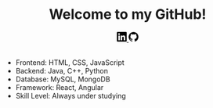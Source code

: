 # <center>Welcome to my GitHub!</center>
<div align = center>
<a href = "https://www.linkedin.com/in/bowen-yuan2020/">
<img src = "img/linkedin.svg" width = "20px" height = "20px">
</a>
<a href = "https://github.com/BowenYuan95">
<img src = "img/github.svg" width = "20px" height = "20px">
</a>
</div>
<br>

- Frontend: HTML, CSS, JavaScript<br>
- Backend: Java, C++, Python<br>
- Database: MySQL, MongoDB<br>
- Framework: React, Angular<br>
- Skill Level: Always under studying<br>

